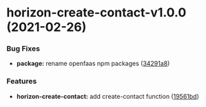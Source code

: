 # horizon-create-contact-v1.0.0 (2021-02-26)


### Bug Fixes

* **package:** rename openfaas npm packages ([34291a8](https://github.com/MrSimonEmms/appeal-planning-decision/commit/34291a8afebfc11ec7221b1665c16d9c19fab5e4))


### Features

* **horizon-create-contact:** add create-contact function ([19561bd](https://github.com/MrSimonEmms/appeal-planning-decision/commit/19561bdbc35a46a5608933c83685fb019c4a1ede))
